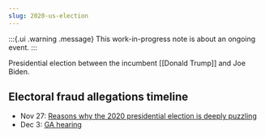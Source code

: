 ```yaml
---
slug: 2020-us-election
---
```


:::{.ui .warning .message}
This work-in-progress note is about an ongoing event.
:::

Presidential election between the incumbent [[Donald Trump]] and Joe Biden.

## Electoral fraud allegations timeline

* Nov 27: [Reasons why the 2020 presidential election is deeply puzzling](https://archive.is/8qpJS)
* Dec 3: [GA hearing](https://twitter.com/KanekoaTheGreat/status/1334572762933805056)